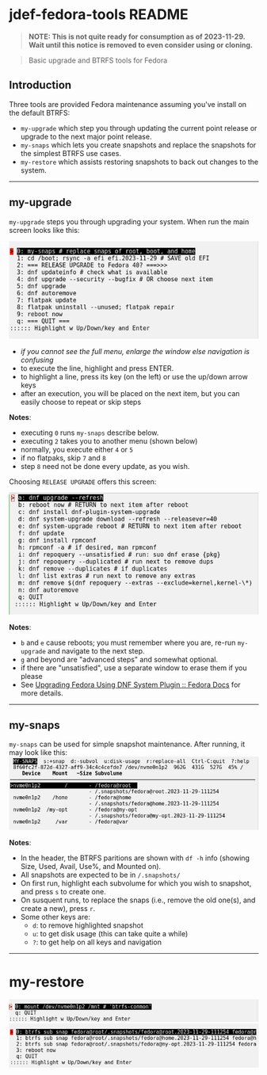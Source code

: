 # jdef-fedora-tools README
> **NOTE: This is not quite ready for consumption as of 2023-11-29. Wait until this notice is removed to even consider using or cloning.**

> Basic upgrade and BTRFS tools for Fedora

## Introduction
Three tools are provided Fedora maintenance assuming you've install on the default BTRFS:
* `my-upgrade` which step you through updating the current point release or upgrade to the next major point release.
* `my-snaps` which lets you create snapshots and replace the snapshots for the simplest BTRFS use cases.
* `my-restore` which assists restoring snapshots to back out changes to the system.

---

## my-upgrade
`my-upgrade` steps you through upgrading your system. When run the main screen looks like this:

![my-update-p1.png](https://github.com/joedefen/jdef-fedora-tools/blob/main/images/my-update-p1.png?raw=true)
* *if you cannot see the full menu, enlarge the window else navigation is confusing*
* to execute the line, highlight and press ENTER.
* to highlight a line, press its key (on the left) or use the up/down arrow keys
* after an execution, you will be placed on the next item, but you can easily choose to repeat or skip steps

**Notes**:
* executing `0` runs `my-snaps` describe below.
* executing `2` takes you to another menu (shown below)
* normally, you execute either `4` or `5`
* if no flatpaks, skip `7` and `8`
* step `8` need not be done every update, as you wish.

Choosing `RELEASE UPGRADE` offers this screen:

![my-update-p2.png](https://github.com/joedefen/jdef-fedora-tools/blob/main/images/my-update-p2.png?raw=true)

**Notes**:
* `b` and `e` cause reboots; you must remember where you are, re-run `my-upgrade` and navigate to the next step.
* `g` and beyond are "advanced steps" and somewhat optional.
* if there are "unsatisfied", use a separate window to erase them if you please
* See [Upgrading Fedora Using DNF System Plugin :: Fedora Docs](https://docs.fedoraproject.org/en-US/quick-docs/upgrading-fedora-offline/) for more details.

---

## my-snaps
`my-snaps` can be used for simple snapshot maintenance. After running, it may look like this:
![my-snaps.png](https://github.com/joedefen/jdef-fedora-tools/blob/main/images/my-snaps.png?raw=true)

**Notes**:
* In the header, the BTRFS paritions are shown with `df -h` info (showing Size, Used, Avail, Use%, and Mounted on).
* All snapshots are expected to be in `/.snapshots/`
* On first run, highlight each subvolume for which you wish to snapshot, and press `s` to create one.
* On susquent runs, to replace the snaps (i.e., remove the old one(s), and create a new), press `r`.
* Some other keys are:
  * `d`: to remove highlighted snapshot
  * `u`: to get disk usage (this can take quite a while)
  * `?`: to get help on all keys and navigation

---

# my-restore
![my-restore-p1.png](https://github.com/joedefen/jdef-fedora-tools/blob/main/images/my-restore-p1.png?raw=true)
![my-restore-p2.png](https://github.com/joedefen/jdef-fedora-tools/blob/main/images/my-restore-p2.png?raw=true)

